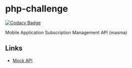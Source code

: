 # php-challenge

[![Codacy Badge](https://api.codacy.com/project/badge/Grade/6f0afcfa224d41a09047f7857af08e7e)](https://app.codacy.com/gh/resultakak/php-challenge?utm_source=github.com&utm_medium=referral&utm_content=resultakak/php-challenge&utm_campaign=Badge_Grade_Settings)

Mobile Application Subscription Management API (masma)

## Links

* [Mock API](https://github.com/resultakak/php-challenge/tree/develop/src/mock#readme)
